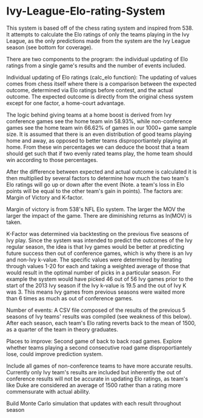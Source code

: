 # Ivy-League-Elo-rating-System

This system is based off of the chess rating system and inspired from 538. It attempts to calculate the Elo ratings of only the teams playing in the Ivy League, as the only predictions made from the system are the Ivy League season (see bottom for coverage). 

There are two components to the program: the individual updating of Elo ratings from a single game's results and the number of events included.

Individual updating of Elo ratings (calc_elo function):
The updating of values comes from chess itself where there is a comparison between the expected outcome, determined via Elo ratings before contest, and the actual outcome. The expected outcome is directly from the original chess system except for one factor, a home-court advantage. 

The logic behind giving teams at a home boost is derived from Ivy conference games see the home team win 58.93%, while non-conference games see the home team win 66.62% of games in our 1000+ game sample size. It is assumed that there is an even distribution of good teams playing home and away, as opposed to better teams disproportiantely playing at home. From these win percentages we can deduce the boost that a team should get such that if two evenly rated teams play, the home team should win according to those percentages.

After the difference between expected and actual outcome is calculated it is then multiplied by several factors to determine how much the two team's Elo ratings will go up or down after the event (Note. a team's loss in Elo points will be equal to the other team's gain in points). The factors are: Margin of Victory and K-factor.

Margin of victory is from 538's NFL Elo system. The larger the MOV the larger the impact of the game. There are diminishing returns as ln(MOV) is taken.

K-Factor was determined via backtesting on the previous five seasons of Ivy play. Since the system was intended to predict the outcomes of the Ivy regular season, the idea is that Ivy games would be better at predicting future success then out of conference games, which is why there is an Ivy and non-Ivy k-value. The specific values were determined by iterating through values 1-20 for each and taking a weighted average of those that would result in the optimal number of picks in a particular season. For example the system would have picked 46 out of 56 Ivy games prior to the start of the 2013 Ivy season if the Ivy k-value is 19.5 and the out of Ivy K was 3. This means Ivy games from previous seasons were waited more than 6 times as much as out of conference games.


Number of events:
A CSV file composed of the results of the previous 5 seasons of Ivy teams' results was compiled (see weakness of this below). After each season, each team's Elo rating reverts back to the mean of 1500, as a quarter of the team in theory graduates. 



Places to improve:
Second game of back to back road games. Explore whether teams playing a second consecutive road game disproportiantely lose, could improve prediction system.

Include all games of non-conference teams to have more accurate results. Currently only Ivy team's results are included but inherently the out of conference results will not be accurate in updating Elo ratings, as team's like Duke are considered an average of 1500 rather than a rating more commensurate with actual ability.

Build Monte Carlo simulation that updates with each result throughout season
